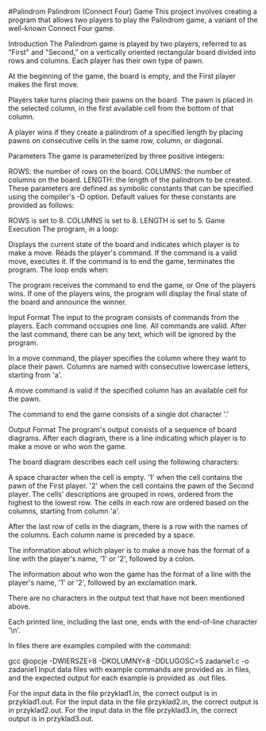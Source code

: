 #Palindrom
Palindrom (Connect Four) Game
This project involves creating a program that allows two players to play the Palindrom game, a variant of the well-known Connect Four game.

Introduction
The Palindrom game is played by two players, referred to as "First" and "Second," on a vertically oriented rectangular board divided into rows and columns. Each player has their own type of pawn.

At the beginning of the game, the board is empty, and the First player makes the first move.

Players take turns placing their pawns on the board. The pawn is placed in the selected column, in the first available cell from the bottom of that column.

A player wins if they create a palindrom of a specified length by placing pawns on consecutive cells in the same row, column, or diagonal.

Parameters
The game is parameterized by three positive integers:

ROWS: the number of rows on the board.
COLUMNS: the number of columns on the board.
LENGTH: the length of the palindrom to be created.
These parameters are defined as symbolic constants that can be specified using the compiler's -D option. Default values for these constants are provided as follows:

ROWS is set to 8.
COLUMNS is set to 8.
LENGTH is set to 5.
Game Execution
The program, in a loop:

Displays the current state of the board and indicates which player is to make a move.
Reads the player's command.
If the command is a valid move, executes it.
If the command is to end the game, terminates the program.
The loop ends when:

The program receives the command to end the game, or
One of the players wins.
If one of the players wins, the program will display the final state of the board and announce the winner.

Input Format
The input to the program consists of commands from the players. Each command occupies one line. All commands are valid. After the last command, there can be any text, which will be ignored by the program.

In a move command, the player specifies the column where they want to place their pawn. Columns are named with consecutive lowercase letters, starting from 'a'.

A move command is valid if the specified column has an available cell for the pawn.

The command to end the game consists of a single dot character '.'

Output Format
The program's output consists of a sequence of board diagrams. After each diagram, there is a line indicating which player is to make a move or who won the game.

The board diagram describes each cell using the following characters:

A space character when the cell is empty.
'1' when the cell contains the pawn of the First player.
'2' when the cell contains the pawn of the Second player.
The cells' descriptions are grouped in rows, ordered from the highest to the lowest row. The cells in each row are ordered based on the columns, starting from column 'a'.

After the last row of cells in the diagram, there is a row with the names of the columns. Each column name is preceded by a space.

The information about which player is to make a move has the format of a line with the player's name, '1' or '2', followed by a colon.

The information about who won the game has the format of a line with the player's name, '1' or '2', followed by an exclamation mark.

There are no characters in the output text that have not been mentioned above.

Each printed line, including the last one, ends with the end-of-line character '\n'.

In files there are examples compiled with the command:

gcc @opcje -DWIERSZE=8 -DKOLUMNY=8 -DDLUGOSC=5 zadanie1.c -o zadanie1
Input data files with example commands are provided as .in files, and the expected output for each example is provided as .out files.

For the input data in the file przyklad1.in, the correct output is in przyklad1.out.
For the input data in the file przyklad2.in, the correct output is in przyklad2.out.
For the input data in the file przyklad3.in, the correct output is in przyklad3.out.
